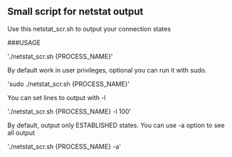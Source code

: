 ## Small script for netstat output

Use this netstat_scr.sh to output your connection states

###USAGE

'./netstat_scr.sh {PROCESS_NAME}'

By default work in user privileges, optional you can run it with sudo.

'sudo ./netstat_scr.sh {PROCESS_NAME}'

You can set lines to output with -l

'./netstat_scr.sh {PROCESS_NAME} -l 100'

By default, output only ESTABLISHED states. You can use -a option to see all output

'./netstat_scr.sh {PROCESS_NAME} -a'


